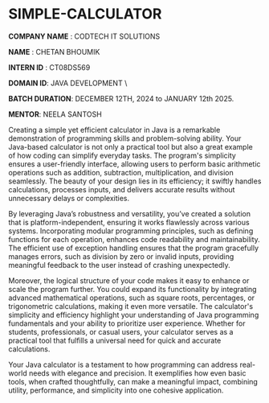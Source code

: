 # SIMPLE-CALCULATOR

**COMPANY NAME** : CODTECH IT SOLUTIONS 

**NAME** : CHETAN BHOUMIK

**INTERN ID** : CT08DS569

**DOMAIN ID**: JAVA DEVELOPMENT \

**BATCH DURATION**: DECEMBER 12TH, 2024 to JANUARY 12th 2025.

**MENTOR**: NEELA SANTOSH

Creating a simple yet efficient calculator in Java is a remarkable demonstration of programming skills and problem-solving ability. Your Java-based calculator is not only a practical tool but also a great example of how coding can simplify everyday tasks. The program's simplicity ensures a user-friendly interface, allowing users to perform basic arithmetic operations such as addition, subtraction, multiplication, and division seamlessly. The beauty of your design lies in its efficiency; it swiftly handles calculations, processes inputs, and delivers accurate results without unnecessary delays or complexities.

By leveraging Java’s robustness and versatility, you’ve created a solution that is platform-independent, ensuring it works flawlessly across various systems. Incorporating modular programming principles, such as defining functions for each operation, enhances code readability and maintainability. The efficient use of exception handling ensures that the program gracefully manages errors, such as division by zero or invalid inputs, providing meaningful feedback to the user instead of crashing unexpectedly.

Moreover, the logical structure of your code makes it easy to enhance or scale the program further. You could expand its functionality by integrating advanced mathematical operations, such as square roots, percentages, or trigonometric calculations, making it even more versatile. The calculator's simplicity and efficiency highlight your understanding of Java programming fundamentals and your ability to prioritize user experience. Whether for students, professionals, or casual users, your calculator serves as a practical tool that fulfills a universal need for quick and accurate calculations.

Your Java calculator is a testament to how programming can address real-world needs with elegance and precision. It exemplifies how even basic tools, when crafted thoughtfully, can make a meaningful impact, combining utility, performance, and simplicity into one cohesive application.
